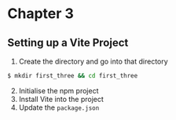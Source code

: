 # Chapter 3

## Setting up a Vite Project
1. Create the directory and go into that directory
```bash
$ mkdir first_three && cd first_three
```
2. Initialise the npm project
3. Install Vite into the project
4. Update the ```package.json```
